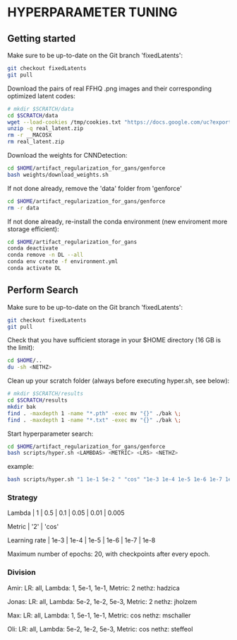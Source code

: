 # HYPERPARAMETER TUNING

## Getting started

Make sure to be up-to-date on the Git branch 'fixedLatents':
```bash
git checkout fixedLatents
git pull
```

Download the pairs of real FFHQ .png images and their corresponding optimized latent codes:
```bash
# mkdir $SCRATCH/data
cd $SCRATCH/data
wget --load-cookies /tmp/cookies.txt "https://docs.google.com/uc?export=download&confirm=$(wget --quiet --save-cookies /tmp/cookies.txt --keep-session-cookies --no-check-certificate 'https://docs.google.com/uc?export=download&id=1xuXvFYXcm01Z1OBcd8BhSeK7bEIwZk7-' -O- | sed -rn 's/.*confirm=([0-9A-Za-z_]+).*/\1\n/p')&id=1xuXvFYXcm01Z1OBcd8BhSeK7bEIwZk7-" -O real_latent.zip && rm -rf /tmp/cookies.txt
unzip -q real_latent.zip
rm -r __MACOSX
rm real_latent.zip
```

Download the weights for CNNDetection:
```bash
cd $HOME/artifact_regularization_for_gans/genforce
bash weights/download_weights.sh
```

If not done already, remove the 'data' folder from 'genforce'

```bash
cd $HOME/artifact_regularization_for_gans/genforce
rm -r data
```

If not done already, re-install the conda environment (new enviroment more storage efficient):
```bash
cd $HOME/artifact_regularization_for_gans
conda deactivate
conda remove -n DL --all
conda env create -f environment.yml
conda activate DL
```

## Perform Search

Make sure to be up-to-date on the Git branch 'fixedLatents':
```bash
git checkout fixedLatents
git pull
```

Check that you have sufficient storage in your $HOME directory (16 GB is the limit):
```bash
cd $HOME/..
du -sh <NETHZ>
```

Clean up your scratch folder (always before executing hyper.sh, see below):
```bash
# mkdir $SCRATCH/results
cd $SCRATCH/results
mkdir bak
find . -maxdepth 1 -name "*.pth" -exec mv "{}" ./bak \;
find . -maxdepth 1 -name "*.txt" -exec mv "{}" ./bak \;
```

Start hyperparameter search:
```bash
cd $HOME/artifact_regularization_for_gans/genforce
bash scripts/hyper.sh <LAMBDAS> <METRIC> <LRS> <NETHZ>
```
example:

```bash
bash scripts/hyper.sh "1 1e-1 5e-2 " "cos" "1e-3 1e-4 1e-5 1e-6 1e-7 1e-8" "mschaller"
```

### Strategy

Lambda | 1 | 0.5 | 0.1 | 0.05 | 0.01 | 0.005 

Metric | '2' | 'cos'

Learning rate | 1e-3 | 1e-4 | 1e-5 | 1e-6 | 1e-7 | 1e-8

Maximum number of epochs: 20, with checkpoints after every epoch.


### Division

Amir:   LR: all,    Lambda: 1, 5e-1, 1e-1,          Metric: 2   nethz: hadzica

Jonas:  LR: all,    Lambda: 5e-2, 1e-2, 5e-3,       Metric: 2   nethz: jholzem

Max:    LR: all,    Lambda: 1, 5e-1, 1e-1,          Metric: cos   nethz: mschaller

Oli:    LR: all,    Lambda: 5e-2, 1e-2, 5e-3,       Metric: cos   nethz: steffeol
